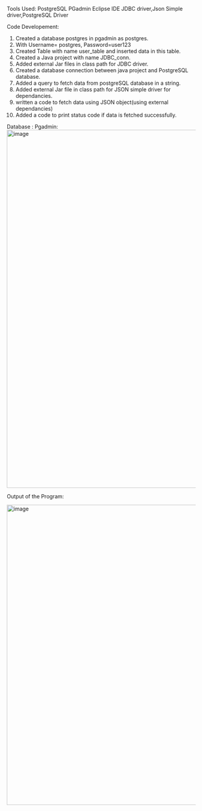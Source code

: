 Tools Used:
PostgreSQL 
PGadmin
Eclipse IDE
JDBC driver,Json Simple driver,PostgreSQL Driver

Code Developement:
1. Created a database postgres in pgadmin as postgres.
2. With Username= postgres, Password=user123
3. Created Table with name user_table and inserted data in this table.
4. Created a Java project with name JDBC_conn.
5. Added external Jar files in class path for JDBC driver.
6. Created a database connection between java project and PostgreSQL database.
7. Added a query to fetch data from postgreSQL database in a string.
8. Added external Jar file in class path for JSON simple driver for dependancies.
9. written a code to fetch data using JSON object(using external dependancies)
10. Added a code to print status code if data is fetched successfully.




Database :
Pgadmin:
<img width="953" alt="image" src="https://user-images.githubusercontent.com/100692886/182290078-bd19f5a1-4848-46a0-a97c-53d2d7352c6b.png">

Output of the Program:

<img width="799" alt="image" src="https://user-images.githubusercontent.com/100692886/182290510-a0c406b7-d10e-4c21-b298-b48c294eb32f.png">

